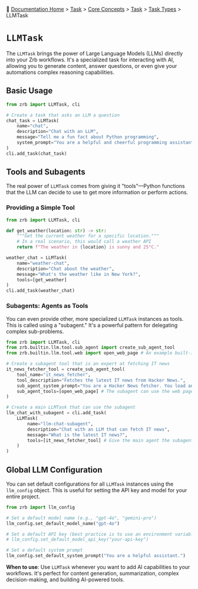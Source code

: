 🔖 [Documentation Home](../../../README.md) > [Task](../../../README.md) > [Core Concepts](../../README.md) > [Task](../README.md) > [Task Types](./README.md) > LLMTask

# `LLMTask`

The `LLMTask` brings the power of Large Language Models (LLMs) directly into your Zrb workflows. It's a specialized task for interacting with AI, allowing you to generate content, answer questions, or even give your automations complex reasoning capabilities.

## Basic Usage

```python
from zrb import LLMTask, cli

# Create a task that asks an LLM a question
chat_task = LLMTask(
    name="chat",
    description="Chat with an LLM",
    message="Tell me a fun fact about Python programming",
    system_prompt="You are a helpful and cheerful programming assistant."
)
cli.add_task(chat_task)
```

## Tools and Subagents

The real power of `LLMTask` comes from giving it "tools"—Python functions that the LLM can decide to use to get more information or perform actions.

### Providing a Simple Tool

```python
from zrb import LLMTask, cli

def get_weather(location: str) -> str:
    """Get the current weather for a specific location."""
    # In a real scenario, this would call a weather API
    return f"The weather in {location} is sunny and 25°C."

weather_chat = LLMTask(
    name="weather-chat",
    description="Chat about the weather",
    message="What's the weather like in New York?",
    tools=[get_weather]
)
cli.add_task(weather_chat)
```

### Subagents: Agents as Tools

You can even provide other, more specialized `LLMTask` instances as tools. This is called using a "subagent." It's a powerful pattern for delegating complex sub-problems.

```python
from zrb import LLMTask, cli
from zrb.builtin.llm.tool.sub_agent import create_sub_agent_tool
from zrb.builtin.llm.tool.web import open_web_page # An example built-in tool

# Create a subagent tool that is an expert at fetching IT news
it_news_fetcher_tool = create_sub_agent_tool(
    tool_name="it_news_fetcher",
    tool_description="Fetches the latest IT news from Hacker News.",
    sub_agent_system_prompt="You are a Hacker News fetcher. You load and curate news from http://news.ycombinator.com.",
    sub_agent_tools=[open_web_page] # The subagent can use the web page tool
)

# Create a main LLMTask that can use the subagent
llm_chat_with_subagent = cli.add_task(
    LLMTask(
        name="llm-chat-subagent",
        description="Chat with an LLM that can fetch IT news",
        message="What is the latest IT news?",
        tools=[it_news_fetcher_tool] # Give the main agent the subagent tool
    )
)
```

## Global LLM Configuration

You can set default configurations for all `LLMTask` instances using the `llm_config` object. This is useful for setting the API key and model for your entire project.

```python
from zrb import llm_config

# Set a default model name (e.g., "gpt-4o", "gemini-pro")
llm_config.set_default_model_name("gpt-4o")

# Set a default API key (best practice is to use an environment variable)
# llm_config.set_default_model_api_key("your-api-key")

# Set a default system prompt
llm_config.set_default_system_prompt("You are a helpful assistant.")
```

**When to use**: Use `LLMTask` whenever you want to add AI capabilities to your workflows. It's perfect for content generation, summarization, complex decision-making, and building AI-powered tools.